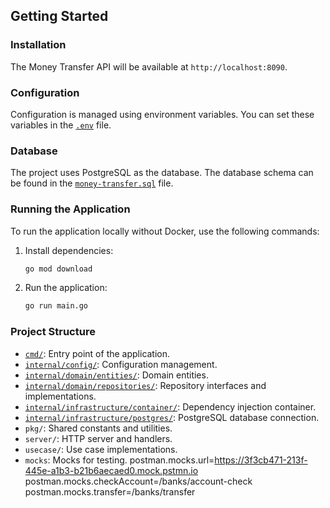 
## Getting Started

### Installation
The Money Transfer API will be available at `http://localhost:8090`.

### Configuration

Configuration is managed using environment variables. You can set these variables in the [`.env`](command:_github.copilot.openRelativePath?%5B%7B%22scheme%22%3A%22file%22%2C%22authority%22%3A%22%22%2C%22path%22%3A%22%2FUsers%2Fhafiedh%2Fgo%2Fsrc%2Fside_projects%2Fmoney-transfer%2F.env%22%2C%22query%22%3A%22%22%2C%22fragment%22%3A%22%22%7D%2C%22cb46b11c-ca19-40e9-ba04-d48960866c0c%22%5D "/Users/hafiedh/go/src/side_projects/money-transfer/.env") file.

### Database

The project uses PostgreSQL as the database. The database schema can be found in the [`money-transfer.sql`](command:_github.copilot.openRelativePath?%5B%7B%22scheme%22%3A%22file%22%2C%22authority%22%3A%22%22%2C%22path%22%3A%22%2FUsers%2Fhafiedh%2Fgo%2Fsrc%2Fside_projects%2Fmoney-transfer%2Fmoney-transfer.sql%22%2C%22query%22%3A%22%22%2C%22fragment%22%3A%22%22%7D%2C%22cb46b11c-ca19-40e9-ba04-d48960866c0c%22%5D "/Users/hafiedh/go/src/side_projects/money-transfer/money-transfer.sql") file.

### Running the Application

To run the application locally without Docker, use the following commands:

1. Install dependencies:
    ```sh
    go mod download
    ```

2. Run the application:
    ```sh
    go run main.go
    ```

### Project Structure

- [`cmd/`](command:_github.copilot.openRelativePath?%5B%7B%22scheme%22%3A%22file%22%2C%22authority%22%3A%22%22%2C%22path%22%3A%22%2FUsers%2Fhafiedh%2Fgo%2Fsrc%2Fside_projects%2Fmoney-transfer%2Fcmd%2F%22%2C%22query%22%3A%22%22%2C%22fragment%22%3A%22%22%7D%2C%22cb46b11c-ca19-40e9-ba04-d48960866c0c%22%5D "/Users/hafiedh/go/src/side_projects/money-transfer/cmd/"): Entry point of the application.
- [`internal/config/`](command:_github.copilot.openRelativePath?%5B%7B%22scheme%22%3A%22file%22%2C%22authority%22%3A%22%22%2C%22path%22%3A%22%2FUsers%2Fhafiedh%2Fgo%2Fsrc%2Fside_projects%2Fmoney-transfer%2Finternal%2Fconfig%2F%22%2C%22query%22%3A%22%22%2C%22fragment%22%3A%22%22%7D%2C%22cb46b11c-ca19-40e9-ba04-d48960866c0c%22%5D "/Users/hafiedh/go/src/side_projects/money-transfer/internal/config/"): Configuration management.
- [`internal/domain/entities/`](command:_github.copilot.openRelativePath?%5B%7B%22scheme%22%3A%22file%22%2C%22authority%22%3A%22%22%2C%22path%22%3A%22%2FUsers%2Fhafiedh%2Fgo%2Fsrc%2Fside_projects%2Fmoney-transfer%2Finternal%2Fdomain%2Fentities%2F%22%2C%22query%22%3A%22%22%2C%22fragment%22%3A%22%22%7D%2C%22cb46b11c-ca19-40e9-ba04-d48960866c0c%22%5D "/Users/hafiedh/go/src/side_projects/money-transfer/internal/domain/entities/"): Domain entities.
- [`internal/domain/repositories/`](command:_github.copilot.openRelativePath?%5B%7B%22scheme%22%3A%22file%22%2C%22authority%22%3A%22%22%2C%22path%22%3A%22%2FUsers%2Fhafiedh%2Fgo%2Fsrc%2Fside_projects%2Fmoney-transfer%2Finternal%2Fdomain%2Frepositories%2F%22%2C%22query%22%3A%22%22%2C%22fragment%22%3A%22%22%7D%2C%22cb46b11c-ca19-40e9-ba04-d48960866c0c%22%5D "/Users/hafiedh/go/src/side_projects/money-transfer/internal/domain/repositories/"): Repository interfaces and implementations.
- [`internal/infrastructure/container/`](command:_github.copilot.openRelativePath?%5B%7B%22scheme%22%3A%22file%22%2C%22authority%22%3A%22%22%2C%22path%22%3A%22%2FUsers%2Fhafiedh%2Fgo%2Fsrc%2Fside_projects%2Fmoney-transfer%2Finternal%2Finfrastructure%2Fcontainer%2F%22%2C%22query%22%3A%22%22%2C%22fragment%22%3A%22%22%7D%2C%22cb46b11c-ca19-40e9-ba04-d48960866c0c%22%5D "/Users/hafiedh/go/src/side_projects/money-transfer/internal/infrastructure/container/"): Dependency injection container.
- [`internal/infrastructure/postgres/`](command:_github.copilot.openRelativePath?%5B%7B%22scheme%22%3A%22file%22%2C%22authority%22%3A%22%22%2C%22path%22%3A%22%2FUsers%2Fhafiedh%2Fgo%2Fsrc%2Fside_projects%2Fmoney-transfer%2Finternal%2Finfrastructure%2Fpostgres%2F%22%2C%22query%22%3A%22%22%2C%22fragment%22%3A%22%22%7D%2C%22cb46b11c-ca19-40e9-ba04-d48960866c0c%22%5D "/Users/hafiedh/go/src/side_projects/money-transfer/internal/infrastructure/postgres/"): PostgreSQL database connection.
- `pkg/`: Shared constants and utilities.
- `server/`: HTTP server and handlers.
- `usecase/`: Use case implementations.
- `mocks`: Mocks for testing.
postman.mocks.url=https://3f3cb471-213f-445e-a1b3-b21b6aecaed0.mock.pstmn.io
postman.mocks.checkAccount=/banks/account-check
postman.mocks.transfer=/banks/transfer